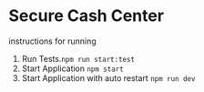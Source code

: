 # Secure Cash Center

instructions for running

1. Run Tests.`npm run start:test`
2. Start Application `npm start`
3. Start Application with auto restart `npm run dev`